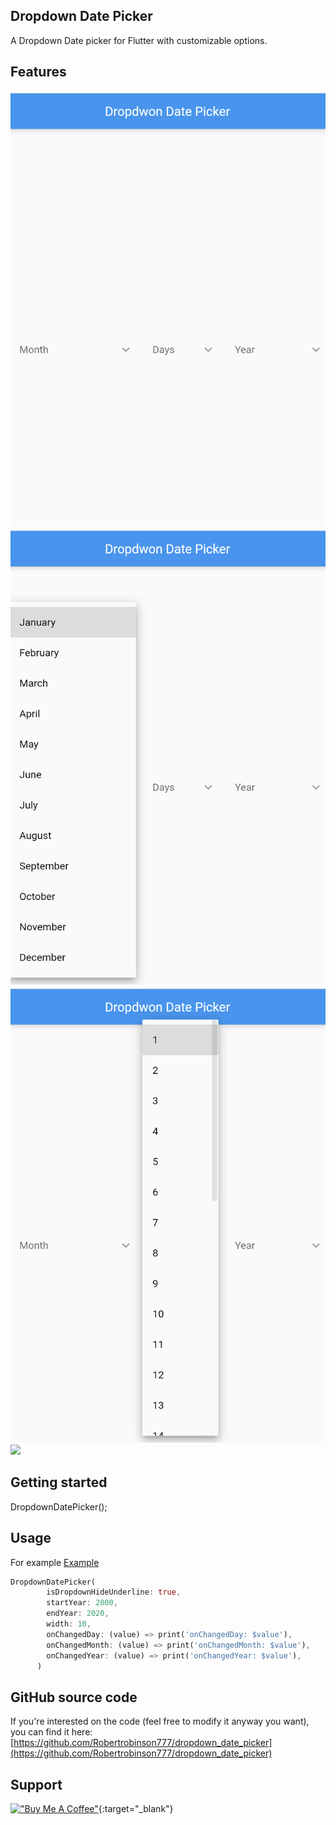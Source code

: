 <!--
This README describes the package. If you publish this package to pub.dev,
this README's contents appear on the landing page for your package.

For information about how to write a good package README, see the guide for
[writing package pages](https://dart.dev/guides/libraries/writing-package-pages).

For general information about developing packages, see the Dart guide for
[creating packages](https://dart.dev/guides/libraries/create-library-packages)
and the Flutter guide for
[developing packages and plugins](https://flutter.dev/developing-packages).
-->

## Dropdown Date Picker

A Dropdown Date picker for Flutter with customizable options.

## Features

![](mainview.png) ![](monthview.png)
![](dateview.png) ![](yeariew.png)

## Getting started

DropdownDatePicker();

## Usage

For example [Example](https://github.com/Robertrobinson777/dropdown_date_picker/tree/master/example)

```dart
DropdownDatePicker(
        isDropdownHideUnderline: true,
        startYear: 2000,
        endYear: 2020,
        width: 10,
        onChangedDay: (value) => print('onChangedDay: $value'),
        onChangedMonth: (value) => print('onChangedMonth: $value'),
        onChangedYear: (value) => print('onChangedYear: $value'),
      )
```

## GitHub source code

If you're interested on the code (feel free to modify it anyway you want), you can find it here: [https://github.com/Robertrobinson777/dropdown_date_picker](https://github.com/Robertrobinson777/dropdown_date_picker)

## Support

[!["Buy Me A Coffee"](https://www.buymeacoffee.com/assets/img/custom_images/orange_img.png)](https://www.buymeacoffee.com/robertrobinsonr){:target="\_blank"}
